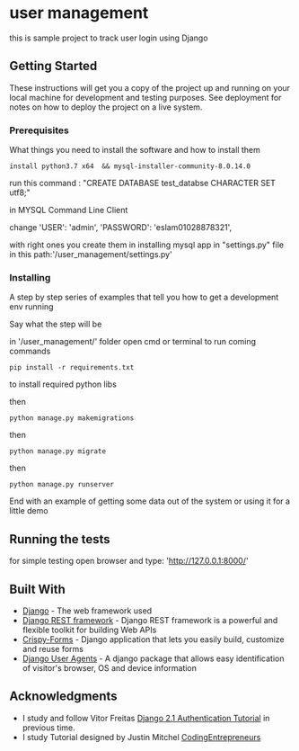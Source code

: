 # user management

this is sample project to track user login using Django

## Getting Started

These instructions will get you a copy of the project up and running on your local machine for development and testing purposes. See deployment for notes on how to deploy the project on a live system.

### Prerequisites

What things you need to install the software and how to install them

```
install python3.7 x64  && mysql-installer-community-8.0.14.0
```

run this command : 
"CREATE DATABASE test_databse CHARACTER SET utf8;"

in MYSQL Command Line Client


change 
    'USER': 'admin',
    'PASSWORD': 'eslam01028878321',

with right ones you create them in installing mysql app
in "settings.py" file in this path:'/user_management/settings.py' 
### Installing

A step by step series of examples that tell you how to get a development env running

Say what the step will be

in '/user_management/' folder open cmd or terminal to run coming commands

```
pip install -r requirements.txt
```
to install required python libs

then

```
python manage.py makemigrations
```

then

```
python manage.py migrate
```
then

```
python manage.py runserver
```

End with an example of getting some data out of the system or using it for a little demo

## Running the tests

for simple testing open browser and type: 'http://127.0.0.1:8000/'
## Built With

* [Django](https://docs.djangoproject.com/en/2.1/) - The web framework used
* [Django REST framework](https://www.django-rest-framework.org/tutorial/quickstart/) - Django REST framework is a powerful and flexible toolkit for building Web APIs
* [Crispy-Forms](https://django-crispy-forms.readthedocs.io/en/latest/index.html) -  Django application that lets you easily build, customize and reuse forms 
* [Django User Agents](https://pypi.org/project/django-user_agents/) - A django package that allows easy identification of visitor's browser, OS and device information


## Acknowledgments

* I study and follow Vitor Freitas [Django 2.1 Authentication Tutorial](https://www.youtube.com/playlist?list=PLLxk3TkuAYnryu1lEcFaBr358IynT7l7H) in previous time.
* I study Tutorial designed by  Justin Mitchel [CodingEntrepreneurs](https://www.youtube.com/user/CodingEntrepreneurs)
